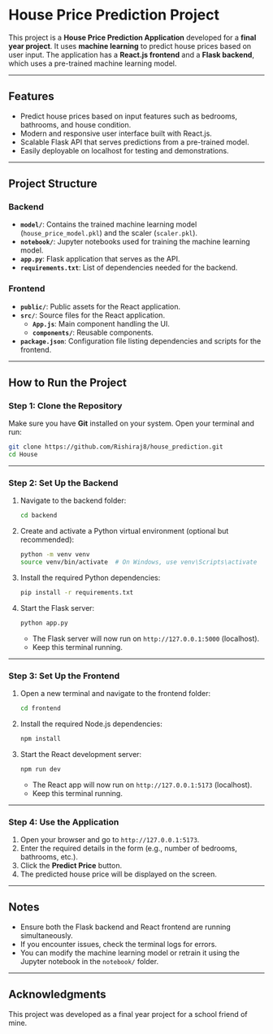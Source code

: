 
# House Price Prediction Project

This project is a **House Price Prediction Application** developed for a **final year project**. It uses **machine learning** to predict house prices based on user input. The application has a **React.js frontend** and a **Flask backend**, which uses a pre-trained machine learning model.

---

## Features

- Predict house prices based on input features such as bedrooms, bathrooms, and house condition.
- Modern and responsive user interface built with React.js.
- Scalable Flask API that serves predictions from a pre-trained model.
- Easily deployable on localhost for testing and demonstrations.

---

## Project Structure

### Backend
- **`model/`**: Contains the trained machine learning model (`house_price_model.pkl`) and the scaler (`scaler.pkl`).
- **`notebook/`**: Jupyter notebooks used for training the machine learning model.
- **`app.py`**: Flask application that serves as the API.
- **`requirements.txt`**: List of dependencies needed for the backend.

### Frontend
- **`public/`**: Public assets for the React application.
- **`src/`**: Source files for the React application.
  - **`App.js`**: Main component handling the UI.
  - **`components/`**: Reusable components.
- **`package.json`**: Configuration file listing dependencies and scripts for the frontend.

---

## How to Run the Project

### Step 1: Clone the Repository
Make sure you have **Git** installed on your system. Open your terminal and run:
```bash
git clone https://github.com/Rishiraj8/house_prediction.git
cd House
```

---

### Step 2: Set Up the Backend

1. Navigate to the backend folder:
   ```bash
   cd backend
   ```

2. Create and activate a Python virtual environment (optional but recommended):
   ```bash
   python -m venv venv
   source venv/bin/activate  # On Windows, use venv\Scripts\activate
   ```

3. Install the required Python dependencies:
   ```bash
   pip install -r requirements.txt
   ```

4. Start the Flask server:
   ```bash
   python app.py
   ```
   - The Flask server will now run on `http://127.0.0.1:5000` (localhost).
   - Keep this terminal running.

---

### Step 3: Set Up the Frontend

1. Open a new terminal and navigate to the frontend folder:
   ```bash
   cd frontend
   ```

2. Install the required Node.js dependencies:
   ```bash
   npm install
   ```

3. Start the React development server:
   ```bash
   npm run dev
   ```
   - The React app will now run on `http://127.0.0.1:5173` (localhost).
   - Keep this terminal running.

---

### Step 4: Use the Application

1. Open your browser and go to `http://127.0.0.1:5173`.
2. Enter the required details in the form (e.g., number of bedrooms, bathrooms, etc.).
3. Click the **Predict Price** button.
4. The predicted house price will be displayed on the screen.

---

## Notes

- Ensure both the Flask backend and React frontend are running simultaneously.
- If you encounter issues, check the terminal logs for errors.
- You can modify the machine learning model or retrain it using the Jupyter notebook in the `notebook/` folder.

---

## Acknowledgments

This project was developed as a final year project for a school friend of mine.
